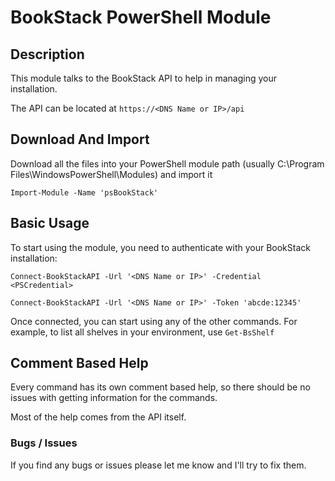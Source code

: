 # BookStack PowerShell Module
## Description
This module talks to the BookStack API to help in managing your installation.

The API can be located at `https://<DNS Name or IP>/api`


## Download And Import
Download all the files into your PowerShell module path (usually C:\Program Files\WindowsPowerShell\Modules) and import it

`Import-Module -Name 'psBookStack'`

## Basic Usage
To start using the module, you need to authenticate with your BookStack installation:

`Connect-BookStackAPI -Url '<DNS Name or IP>' -Credential <PSCredential>`

`Connect-BookStackAPI -Url '<DNS Name or IP>' -Token 'abcde:12345'`

Once connected, you can start using any of the other commands.
For example, to list all shelves in your environment, use `Get-BsShelf`

## Comment Based Help
Every command has its own comment based help, so there should be no issues with getting information for the commands.

Most of the help comes from the API itself.


### Bugs / Issues
If you find any bugs or issues please let me know and I'll try to fix them.
